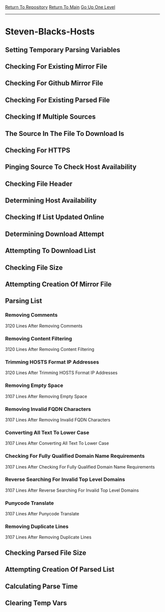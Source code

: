 [Return To Repository](https://github.com/bast69/piholeparser/)
[Return To Main](https://github.com/bast69/piholeparser/blob/master/RecentRunLogs/Mainlog.md)
[Go Up One Level](https://github.com/bast69/piholeparser/blob/master/RecentRunLogs/TopLevelScripts/30-Processing-External-Blacklists.md)
____________________________________
# Steven-Blacks-Hosts
## Setting Temporary Parsing Variables
## Checking For Existing Mirror File
## Checking For Github Mirror File
## Checking For Existing Parsed File
## Checking If Multiple Sources
## The Source In The File To Download Is
## Checking For HTTPS
## Pinging Source To Check Host Availability
## Checking File Header
## Determining Host Availability
## Checking If List Updated Online
## Determining Download Attempt
## Attempting To Download List
## Checking File Size
## Attempting Creation Of Mirror File
## Parsing List
### Removing Comments
3120 Lines After Removing Comments
### Removing Content Filtering
3120 Lines After Removing Content Filtering
### Trimming HOSTS Format IP Addresses
3120 Lines After Trimming HOSTS Format IP Addresses
### Removing Empty Space
3107 Lines After Removing Empty Space
### Removing Invalid FQDN Characters
3107 Lines After Removing Invalid FQDN Characters
### Converting All Text To Lower Case
3107 Lines After Converting All Text To Lower Case
### Checking For Fully Qualified Domain Name Requirements
3107 Lines After Checking For Fully Qualified Domain Name Requirements
### Reverse Searching For Invalid Top Level Domains
3107 Lines After Reverse Searching For Invalid Top Level Domains
### Punycode Translate
3107 Lines After Punycode Translate
### Removing Duplicate Lines
3107 Lines After Removing Duplicate Lines
## Checking Parsed File Size
## Attempting Creation Of Parsed List
## Calculating Parse Time
## Clearing Temp Vars
